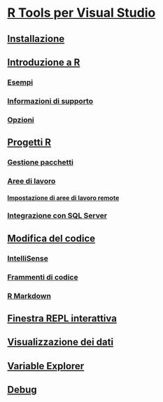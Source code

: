 # [R Tools per Visual Studio](index.md)
## [Installazione](installation.md)
## [Introduzione a R](getting-started-with-r.md)
### [Esempi](getting-started-samples.md)
### [Informazioni di supporto](getting-started-help.md)
### [Opzioni](options.md)
## [Progetti R](projects.md)
### [Gestione pacchetti](package-manager.md)
### [Aree di lavoro](workspaces.md)
#### [Impostazione di aree di lavoro remote](workspaces-remote-setup.md)
### [Integrazione con SQL Server](sql-server.md)
## [Modifica del codice](code-editing.md)
### [IntelliSense](code-intellisense.md)
### [Frammenti di codice](code-snippets.md)
### [R Markdown](rmarkdown.md)
## [Finestra REPL interattiva](interactive-repl.md)
## [Visualizzazione dei dati](visualizing-data.md)
## [Variable Explorer](variable-explorer.md)
## [Debug](debugging.md)